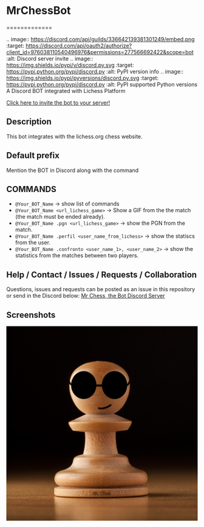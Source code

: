 # MrChessBot
=============

.. image:: https://discord.com/api/guilds/336642139381301249/embed.png
   :target: https://discord.com/api/oauth2/authorize?client_id=976038110540496976&permissions=277566692422&scope=bot
   :alt: Discord server invite
.. image:: https://img.shields.io/pypi/v/discord.py.svg
   :target: https://pypi.python.org/pypi/discord.py
   :alt: PyPI version info
.. image:: https://img.shields.io/pypi/pyversions/discord.py.svg
   :target: https://pypi.python.org/pypi/discord.py
   :alt: PyPI supported Python versions
A Discord BOT integrated with Lichess Platform

[Click here to invite the bot to your server!](https://discord.com/api/oauth2/authorize?client_id=976038110540496976&permissions=277566692422&scope=bot)

## Description
This bot integrates with the lichess.org chess website.

## Default prefix
Mention the BOT in Discord along with the command

## COMMANDS 
* `@Your_BOT_Name` → show list of commands
* `@Your_BOT_Name <url_lichess_game>` → Show a GIF from the the match (the match must be ended already).
* `@Your_BOT_Name .pgn <url_lichess_game>` → show the PGN from the match.
* `@Your_BOT_Name .perfil <user_name_from_lichess>` → show the statiscs from the user.
* `@Your_BOT_Name .confronto <user_name_1>, <user_name_2>` → show the statistics from the matches between two players.

## Help / Contact / Issues / Requests / Collaboration
Questions, issues and requests can be posted as an issue in this repository or send in the Discord below:
[Mr Chess, the Bot Discord Server](https://discord.gg/TpDQkekzfX)

## Screenshots
![Mr Chess, the Bot](/media/MrChessBotProfImage.png)
